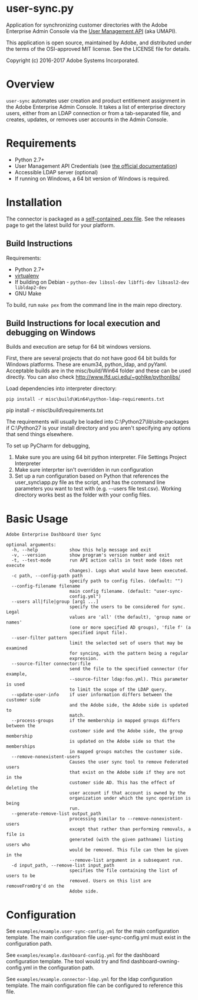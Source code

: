 # user-sync.py

Application for synchronizing customer directories with the
Adobe Enterprise Admin Console via the
[User Management API](https://www.adobe.io/products/usermanagement/docs/gettingstarted.html)
(aka UMAPI).

This application is open source, maintained by Adobe, and distributed under the terms
of the OSI-approved MIT license.  See the LICENSE file for details.

Copyright (c) 2016-2017 Adobe Systems Incorporated.

# Overview

`user-sync` automates user creation and product entitlement
assignment in the Adobe Enterprise Admin Console.
It takes a list of enterprise directory users, 
either from an LDAP connection or from a tab-separated file, 
and creates, updates, or removes user accounts in the
Admin Console.

# Requirements

* Python 2.7+
* User Management API Credentials (see [the official documentation](https://www.adobe.io/products/usermanagement/docs/gettingstarted))
* Accessible LDAP server (optional)
* If running on Windows, a 64 bit version of Windows is required.

# Installation

The connector is packaged as a [self-contained .pex file](https://github.com/pantsbuild/pex).  See the releases page to get the latest build for your platform.

## Build Instructions

Requirements:

* Python 2.7+
* [virtualenv](https://virtualenv.pypa.io/en/stable/)
* If building on Debian - `python-dev libssl-dev libffi-dev libsasl2-dev libldap2-dev`
* GNU Make

To build, run `make pex` from the command line in the main repo directory.

## Build Instructions for local execution and debugging on Windows

Builds and execution are setup for 64 bit windows versions.

First, there are several projects that do not have good 64 bit builds for Windows platforms.  These are enum34, python_ldap, and pyYaml.  Acceptable builds are in the misc/build/Win64 folder and these can be used directly.  You can also check http://www.lfd.uci.edu/~gohlke/pythonlibs/

Load dependencies into interpreter directory:
    
	pip install -r misc\build\Win64\python-ldap-requirements.txt
  pip install -r misc\build\requirements.txt

The requirements will usually be loaded into C:\Python27\lib\site-packages if C:\Python27 is your install directory and you aren't specifying any options that send things elsewhere.

To set up PyCharm for debugging, 
1. Make sure you are using 64 bit python interpreter.  File Settings Project Interpreter
2. Make sure interprter isn't overridden in run configuration
3. Set up a run configuration based on Python that references the user_sync\app.py file as the script, and has the command line parameters you want to test with (e.g. --users file test.csv).  Working directory works best as the folder with your config files.

# Basic Usage

```
Adobe Enterprise Dashboard User Sync

optional arguments:
  -h, --help            show this help message and exit
  -v, --version         show program's version number and exit
  -t, --test-mode       run API action calls in test mode (does not execute
                        changes). Logs what would have been executed.
  -c path, --config-path path
                        specify path to config files. (default: "")
  --config-filename filename
                        main config filename. (default: "user-sync-
                        config.yml")
  --users all|file|group [arg1 ...]
                        specify the users to be considered for sync. Legal
                        values are 'all' (the default), 'group name or names'
                        (one or more specified AD groups), 'file f' (a
                        specified input file).
  --user-filter pattern
                        limit the selected set of users that may be examined
                        for syncing, with the pattern being a regular
                        expression.
  --source-filter connector:file
                        send the file to the specified connector (for example,
                        --source-filter ldap:foo.yml). This parameter is used
                        to limit the scope of the LDAP query.
  --update-user-info    if user information differs between the customer side
                        and the Adobe side, the Adobe side is updated to
                        match.
  --process-groups      if the membership in mapped groups differs between the
                        customer side and the Adobe side, the group membership
                        is updated on the Adobe side so that the memberships
                        in mapped groups matches the customer side.
  --remove-nonexistent-users
                        Causes the user sync tool to remove Federated users
                        that exist on the Adobe side if they are not in the
                        customer side AD. This has the effect of deleting the
                        user account if that account is owned by the
                        organization under which the sync operation is being
                        run.
  --generate-remove-list output_path
                        processing similar to --remove-nonexistent-users
                        except that rather than performing removals, a file is
                        generated (with the given pathname) listing users who
                        would be removed. This file can then be given in the
                        --remove-list argument in a subsequent run.
  -d input_path, --remove-list input_path
                        specifies the file containing the list of users to be
                        removed. Users on this list are removeFromOrg'd on the
                        Adobe side.
```

# Configuration

See `examples/example.user-sync-config.yml` for the main configuration template.  The main configuration file user-sync-config.yml must exist in the configuration path.

See `examples/example.dashboard-config.yml` for the dashboard configuration template.  The tool would try and find dashboard-owning-config.yml in the configuration path.

See `examples/example.connector-ldap.yml` for the ldap configuration template.  The main configuration file can be configured to reference this file.


